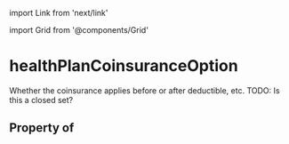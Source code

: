 import Link from 'next/link'
  
import Grid from '@components/Grid'

# healthPlanCoinsuranceOption

Whether the coinsurance applies before or after deductible, etc. TODO: Is this a closed set?

## Property of



